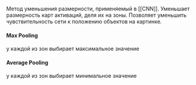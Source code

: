 Метод уменьшения размерности, применяемый в [[CNN]]. 
Уменьшает размерность карт активаций, деля их на зоны. 
Позволяет уменьшить чувствительность сети к положению объектов на картинке.
#### Max Pooling
у каждой из зон выбирает максимальное значение

#### Average Pooling
у каждой из зон выбирает минимальное значение